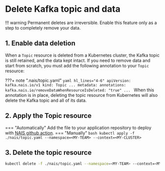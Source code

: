 # Delete Kafka topic and data

!!! warning
    Permanent deletes are irreversible. Enable this feature only as a step to completely remove your data.

## 1. Enable data deletion
When a `Topic` resource is deleted from a Kubernetes cluster, the Kafka topic is still retained, and the data kept intact. If you need to remove data and start from scratch, you must add the following annotation to your `Topic` resource:

???+ note ".nais/topic.yaml"
    ```yaml hl_lines="4-6"
    apiVersion: kafka.nais.io/v1
    kind: Topic
    ...
    metadata:
      annotations:
        kafka.nais.io/removeDataWhenResourceIsDeleted: "true"
    ...
    ```
When this annotation is in place, deleting the topic resource from Kubernetes will also delete the Kafka topic and all of its data.

## 2. Apply the Topic resource
=== "Automatically"
    Add the file to your application repository to deploy with [NAIS github action](../../cicd/github-action.md).
=== "Manually"
    ```bash
    kubectl apply -f ./nais/topic.yaml --namespace=<MY-TEAM> --context=<MY-CLUSTER>
    ```


## 3. Delete the topic resource
```bash
kubectl delete -f ./nais/topic.yaml --namespace=<MY-TEAM> --context=<MY-CLUSTER>
```


